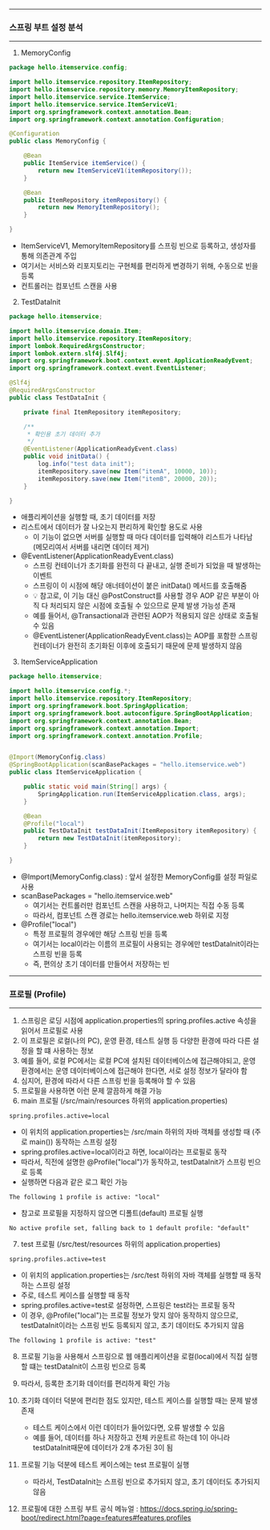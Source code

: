 -----
### 스프링 부트 설정 분석
-----
1. MemoryConfig
```java
package hello.itemservice.config;

import hello.itemservice.repository.ItemRepository;
import hello.itemservice.repository.memory.MemoryItemRepository;
import hello.itemservice.service.ItemService;
import hello.itemservice.service.ItemServiceV1;
import org.springframework.context.annotation.Bean;
import org.springframework.context.annotation.Configuration;

@Configuration
public class MemoryConfig {

    @Bean
    public ItemService itemService() {
        return new ItemServiceV1(itemRepository());
    }

    @Bean
    public ItemRepository itemRepository() {
        return new MemoryItemRepository();
    }

}
```
  - ItemServiceV1, MemoryItemRepository를 스프링 빈으로 등록하고, 생성자를 통해 의존관계 주입
  - 여기서는 서비스와 리포지토리는 구현체를 편리하게 변경하기 위해, 수동으로 빈을 등록
  - 컨트롤러는 컴포넌트 스캔을 사용

2. TestDataInit
```java
package hello.itemservice;

import hello.itemservice.domain.Item;
import hello.itemservice.repository.ItemRepository;
import lombok.RequiredArgsConstructor;
import lombok.extern.slf4j.Slf4j;
import org.springframework.boot.context.event.ApplicationReadyEvent;
import org.springframework.context.event.EventListener;

@Slf4j
@RequiredArgsConstructor
public class TestDataInit {

    private final ItemRepository itemRepository;

    /**
     * 확인용 초기 데이터 추가
     */
    @EventListener(ApplicationReadyEvent.class)
    public void initData() {
        log.info("test data init");
        itemRepository.save(new Item("itemA", 10000, 10));
        itemRepository.save(new Item("itemB", 20000, 20));
    }

}
```
  - 애플리케이션을 실행할 때, 초기 데이터를 저장
  - 리스트에서 데이터가 잘 나오는지 편리하게 확인할 용도로 사용
    + 이 기능이 없으면 서버를 실행할 때 마다 데이터를 입력해야 리스트가 나타남 (메모리여서 서버를 내리면 데이터 제거)
  - @EventListener(ApplicationReadyEvent.class)
    + 스프링 컨테이너가 초기화를 완전히 다 끝내고, 실행 준비가 되었을 때 발생하는 이벤트
    + 스프링이 이 시점에 해당 애너테이션이 붙은 initData() 메서드를 호출해줌
    + 💡 참고로, 이 기능 대신 @PostConstruct를 사용할 경우 AOP 같은 부분이 아직 다 처리되지 않은 시점에 호출될 수 있으므로 문제 발생 가능성 존재
    + 예를 들어서, @Transactional과 관련된 AOP가 적용되지 않은 상태로 호출될 수 있음
    + @EventListener(ApplicationReadyEvent.class)는 AOP를 포함한 스프링 컨테이너가 완전히 초기화된 이후에 호출되기 때문에 문제 발생하지 않음

3. ItemServiceApplication
```java
package hello.itemservice;

import hello.itemservice.config.*;
import hello.itemservice.repository.ItemRepository;
import org.springframework.boot.SpringApplication;
import org.springframework.boot.autoconfigure.SpringBootApplication;
import org.springframework.context.annotation.Bean;
import org.springframework.context.annotation.Import;
import org.springframework.context.annotation.Profile;


@Import(MemoryConfig.class)
@SpringBootApplication(scanBasePackages = "hello.itemservice.web")
public class ItemServiceApplication {

	public static void main(String[] args) {
		SpringApplication.run(ItemServiceApplication.class, args);
	}

	@Bean
	@Profile("local")
	public TestDataInit testDataInit(ItemRepository itemRepository) {
		return new TestDataInit(itemRepository);
	}

}
```
  - @Import(MemoryConfig.class) : 앞서 설정한 MemoryConfig를 설정 파일로 사용
  - scanBasePackages = "hello.itemservice.web"
    + 여기서는 컨트롤러만 컴포넌트 스캔을 사용하고, 나머지는 직접 수동 등록
    + 따라서, 컴포넌트 스캔 경로는 hello.itemservice.web 하위로 지정
  - @Profile("local")
    + 특정 프로필의 경우에만 해당 스프링 빈을 등록
    + 여기서는 local이라는 이름의 프로필이 사용되는 경우에만 testDataInit이라는 스프링 빈을 등록
    + 즉, 편의상 초기 데이터를 만들어서 저장하는 빈

-----
### 프로필 (Profile)
-----
1. 스프링은 로딩 시점에 application.properties의 spring.profiles.active 속성을 읽어서 프로필로 사용
2. 이 프로필은 로컬(나의 PC), 운영 환경, 테스트 실행 등 다양한 환경에 따라 다른 설정을 할 떄 사용하는 정보
3. 예를 들어, 로컬 PC에서는 로컬 PC에 설치된 데이터베이스에 접근해야되고, 운영 환경에서는 운영 데이터베이스에 접근해야 한다면, 서로 설정 정보가 달라야 함
4. 심지어, 환경에 따라서 다른 스프링 빈을 등록해야 할 수 있음
5. 프로필을 사용하면 이런 문제 깔끔하게 해결 가능
6. main 프로필 (/src/main/resources 하위의 application.properties)
```properties
spring.profiles.active=local
```
  - 이 위치의 application.properties는 /src/main 하위의 자바 객체를 생성할 때 (주로 main()) 동작하는 스프링 설정
  - spring.profiles.active=local이라고 하면, local이라는 프로필로 동작
  - 따라서, 직전에 설명한 @Profile("local")가 동작하고, testDataInit가 스프링 빈으로 등록
  - 실행하면 다음과 같은 로그 확인 가능
```
The following 1 profile is active: "local"
```
  - 참고로 프로필을 지정하지 않으면 디폴트(default) 프로필 실행
```
No active profile set, falling back to 1 default profile: "default"
```

7. test 프로필 (/src/test/resources 하위의 application.properties)
```properties
spring.profiles.active=test
```
  - 이 위치의 application.properties는 /src/test 하위의 자바 객체를 실행할 때 동작하는 스프링 설정
  - 주로, 테스트 케이스를 실행할 때 동작
  - spring.profiles.active=test로 설정하면, 스프링은 test라는 프로필 동작
  - 이 경우, @Profile("local")는 프로필 정보가 맞지 않아 동작하지 않으므로, testDataInit이라는 스프링 빈도 등록되지 않고, 초기 데이터도 추가되지 않음
```
The following 1 profile is active: "test"
```

8. 프로필 기능을 사용해서 스프링으로 웹 애플리케이션을 로컬(local)에서 직접 실행할 떄는 testDataInit이 스프링 빈으로 등록
9. 따라서, 등록한 초기화 데이터를 편리하게 확인 가능
10. 초기화 데이터 덕분에 편리한 점도 있지만, 테스트 케이스를 실행할 때는 문제 발생 존재
    - 테스트 케이스에서 이런 데이터가 들어있다면, 오류 발생할 수 있음
    - 예를 들어, 데이터를 하나 저장하고 전체 카운트르 하는데 1이 아니라 testDataInit때문에 데이터가 2개 추가된 3이 됨
11. 프로필 기능 덕분에 테스트 케이스에는 test 프로필이 실행
    - 따라서, TestDataInit는 스프링 빈으로 추가되지 않고, 초기 데이터도 추가되지 않음

12. 프로필에 대한 스프링 부트 공식 메뉴얼 : https://docs.spring.io/spring-boot/redirect.html?page=features#features.profiles

